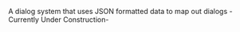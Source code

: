 A dialog system that uses JSON formatted data to map out dialogs
    -Currently Under Construction-   